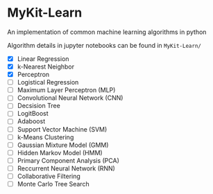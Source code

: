 # MyKit-Learn
An implementation of common machine learning algorithms in python

Algorithm details in jupyter notebooks can be found in `MyKit-Learn/`

- [x] Linear Regression
- [x] k-Nearest Neighbor
- [x] Perceptron
- [ ] Logistical Regression
- [ ] Maximum Layer Perceptron (MLP)
- [ ] Convolutional Neural Network (CNN)
- [ ] Decsision Tree
- [ ] LogitBoost
- [ ] Adaboost
- [ ] Support Vector Machine (SVM)
- [ ] k-Means Clustering
- [ ] Gaussian Mixture Model (GMM)
- [ ] Hidden Markov Model (HMM)
- [ ] Primary Component Analysis (PCA)
- [ ] Reccurrent Neural Network (RNN)
- [ ] Collaborative Filtering
- [ ] Monte Carlo Tree Search 